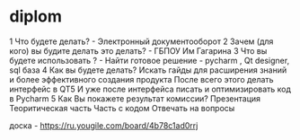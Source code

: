 # diplom

1 Что будете делать? - Электронный документооборот
2 Зачем (для кого) вы будите делать это делать? - ГБПОУ Им Гагарина
3 Что вы будете использовать ? - Найти готовое решение - pycharm , Qt designer, sql база 
4 Как вы будете делать? 
  Искать гайды для расширения знаний и более эффективного создания продукта
  После всего этого делать интерфейс в QT5
  И уже после интерфейса писать и оптимизировать код в Pycharm
5 Как Вы покажете результат комиссии?
  Презентация 
  Теоритическая часть
  Часть с кодом
  Отвечать на вопросы


доска - https://ru.yougile.com/board/4b78c1ad0rrj
